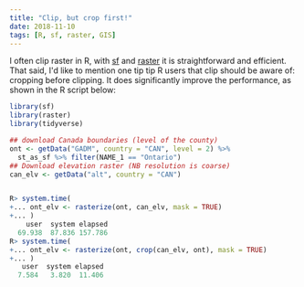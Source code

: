 ```yaml
---
title: "Clip, but crop first!"
date: 2018-11-10
tags: [R, sf, raster, GIS]
---
```


I often clip raster in R, with [sf](https://cran.r-project.org/web/packages/sf/index.html)
and [raster](https://cran.r-project.org/web/packages/raster/index.html) it
is straightforward and efficient. That said, I'd like to mention one tip
tip R users that clip should be aware of: cropping before clipping.
It does significantly improve the performance, as shown in the R script below:

```R
library(sf)
library(raster)
library(tidyverse)

## download Canada boundaries (level of the county)
ont <- getData("GADM", country = "CAN", level = 2) %>%
  st_as_sf %>% filter(NAME_1 == "Ontario")
## Download elevation raster (NB resolution is coarse)
can_elv <- getData("alt", country = "CAN")


R> system.time(
+... ont_elv <- rasterize(ont, can_elv, mask = TRUE)
+... )
    user  system elapsed
  69.938  87.836 157.786
R> system.time(
+... ont_elv <- rasterize(ont, crop(can_elv, ont), mask = TRUE)
+... )
   user  system elapsed
  7.584   3.820  11.406
```
